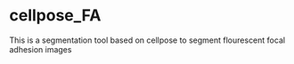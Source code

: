 # cellpose_FA
This is a segmentation tool based on cellpose to segment flourescent focal adhesion images
